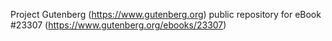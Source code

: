 Project Gutenberg (https://www.gutenberg.org) public repository for eBook #23307 (https://www.gutenberg.org/ebooks/23307)
